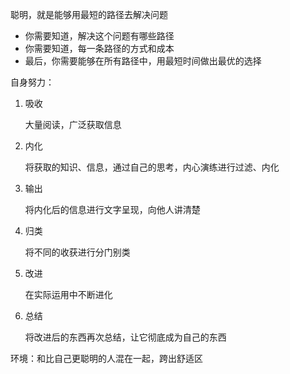 聪明，就是能够用最短的路径去解决问题

* 你需要知道，解决这个问题有哪些路径
* 你需要知道，每一条路径的方式和成本
* 最后，你需要能够在所有路径中，用最短时间做出最优的选择

自身努力：

1. 吸收

   大量阅读，广泛获取信息

2. 内化

   将获取的知识、信息，通过自己的思考，内心演练进行过滤、内化

3. 输出

   将内化后的信息进行文字呈现，向他人讲清楚

4. 归类

   将不同的收获进行分门别类

5. 改进

   在实际运用中不断进化

6. 总结

   将改进后的东西再次总结，让它彻底成为自己的东西

环境：和比自己更聪明的人混在一起，跨出舒适区